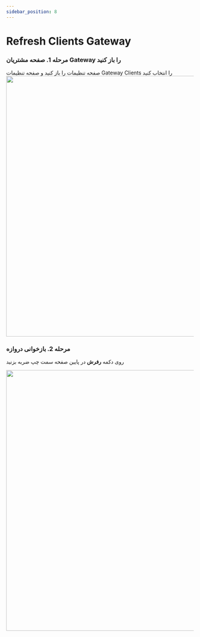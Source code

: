 ```yaml
---
sidebar_position: 8
---
```


# Refresh Clients Gateway

### مرحله 1. صفحه مشتریان Gateway را باز کنید

صفحه تنظیمات را باز کنید و صفحه تنظیمات Gateway Clients را انتخاب کنید
<img src="/img/settings.png" height="700" />

### مرحله 2. بازخوانی دروازه

روی دکمه **رفرش** در پایین صفحه سمت چپ ضربه بزنید

<img src="/img/gatewayClient.png" height="700" />
